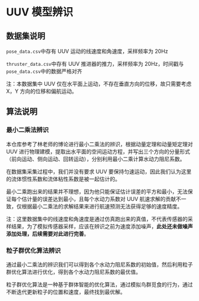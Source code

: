 # UUV 模型辨识

## 数据集说明

`pose_data.csv`中存有 UUV 运动的线速度和角速度，采样频率为 20Hz

`thruster_data.csv`中存有 UUV 推进器的推力，采样频率为 20Hz，时间戳与`pose_data.csv`中的数据严格对齐

注：本数据集中 UUV 仅在水平面上运动，不存在垂直方向的位移，故只需要考虑 X，Y 方向的位移和偏航运动。

## 算法说明

### 最小二乘法辨识

本仓库参考了林老师的博论进行最小二乘法的辨识，根据动量定理和动量矩定理对 UUV 进行物理建模，提取出水平面的空间运动方程，并写出三个方向的分量形式（前向运动、侧向运动、回转运动），分别利用最小二乘计算水动力阻尼系数。

在数据集采集过程中，我们并没有要求 UUV 要保持匀速运动，因此我们认为这里的流体惯性系数和流体粘性系数是被一起估计的。

最小二乘跑出来的结果并不理想，因为他只能保证估计误差的平方和最小，无法保证每个估计量的误差达到最小，且每个水动力系数对 UUV 航速求解的贡献不一致，仅根据最小二乘法的求解结果来进行航速预测无法获得足够的速度精度。

注：这里数据集中的线速度和角速度是通过仿真跑出来的真值，不代表传感器的采样结果，为了模拟传感器采样，应该在辨识之前为速度添加噪声，**此处还未做噪声添加处理，后续需要对此进行完善**。

### 粒子群优化算法辨识

通过最小二乘法的辨识我们可以得到各个水动力阻尼系数的初始值，然后利用粒子群优化算法进行优化，得到各个水动力阻尼系数的最优值。

粒子群优化算法是一种基于群体智能的优化算法，通过模拟鸟群觅食的行为，通过不断迭代更新粒子的位置和速度，最终找到最优解。
